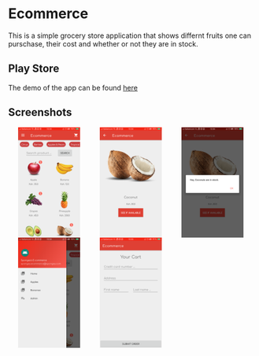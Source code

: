 # Ecommerce
This is a simple grocery store application that shows differnt fruits one can purschase, their cost and whether or not they are in stock.

## Play Store
The demo of the app can be found [here](https://play.google.com/store/apps/details?id=com.spongey.ecommerce)

## Screenshots
<img align = "left" src = "img/Screenshot_2020-01-04-10-54-06-41.png" height = "25%" width = "25%" hspace="20">
<img align = "left" src = "img/Screenshot_2020-01-04-10-54-43-93.png" height = "25%" width = "25%" hspace="20"> 
<img align = "left" src = "img/Screenshot_2020-01-04-10-54-49-04.png" height = "25%" width = "25%" hspace="20">
<img align = "left" src = "img/Screenshot_2020-01-04-10-54-57-13.png" height = "25%" width = "25%" hspace="20">
<img align = "left" src = "img/Screenshot_2020-01-04-10-55-13-88.png" height = "25%" width = "25%" hspace="20">

